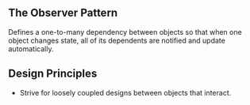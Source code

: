 ## The Observer Pattern

Defines a one-to-many dependency between objects so that when one object changes state, all of its dependents are notified and update automatically.

## Design Principles

* Strive for loosely coupled designs between objects that interact.